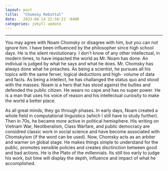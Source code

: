 ```yaml
---
layout: post
title:  "Chomsky Rebuttal"
date:   2023-08-14 22:58:22 -0400
categories: jekyll update
---
```

--------------------------
You may agree with Noam Chomsky or disagree with him, but you can not ignore him. I have been influenced by the philosopher since high school days. He is the silent revolutionary. I don't know of any other intellectual, in modern times, to have impacted the world as Mr. Noam has done. An indiviual is judged by what he says and what he does. Mr. Chomsky has always done what he preaches. As being a scientist, he pursues all his topics with the same ferver, logical deductions and high- volume of data and facts. As being a intellect, he has challanged the status quo and stood with the masses. Noam is a hero that has stood against the bullies and defended the public citizen. He wears no cape and has no super power. He is a man that uses his voice of reason and his intellectual curiosity to make the world a better place. 

As all great minds, they go through phases. In early days, Noam created a whole field in computational linguistics (which I still have to study further). Then in 70s, he became more active in political hemisphere. His writing on Vietnam War, Neoliberalism, Class Warfare, and public democracy  are considred classic work in social science and have become associated with Chomskyism (if the word can be used). Now, Chomsky acts as an arbiter and warner on global stage. He makes things simple to understand for the public, promotes sensible policies and creates disctinction between good and bad actions. He is the Plato of the millennials. Its still too early to judge his work, but time will display the depth, influence and impact of what he accomplished. 


